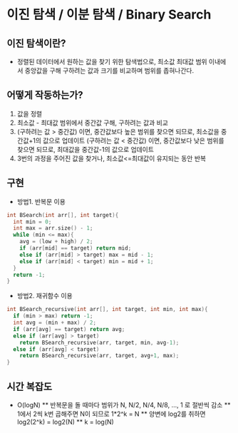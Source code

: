 # 이진 탐색 / 이분 탐색 / Binary Search
## 이진 탐색이란?
* 정렬된 데이터에서 원하는 값을 찾기 위한 탐색법으로, 최소값 최대값 범위 이내에서 중앙값을 구해 구하려는 값과 크기를 비교하며 범위를 좁혀나간다.

## 어떻게 작동하는가?
1. 값을 정렬
2. 최소값 - 최대값 범위에서 중간값 구해, 구하려는 값과 비교
3. (구하려는 값 > 중간값) 이면, 중간값보다 높은 범위를 찾으면 되므로, 최소값을 중간값+1의 값으로 업데이트
   (구하려는 값 < 중간값) 이면, 중간값보다 낮은 범위를 찾으면 되므로, 최대값을 중간값-1의 값으로 업데이트
4. 3번의 과정을 주어진 값을 찾거나, 최소값<=최대값이 유지되는 동안 반복

## 구현
* 방법1. 반복문 이용
``` C++
int BSearch(int arr[], int target){
  int min = 0;
  int max = arr.size() - 1;
  while (min <= max){
    avg = (low + high) / 2;
    if (arr[mid] == target) return mid;
    else if (arr[mid] > target) max = mid - 1;
    else if (arr[mid] < target) min = mid + 1;
  }
  return -1;
}
```
* 방법2. 재귀함수 이용
``` C++
int BSearch_recursive(int arr[], int target, int min, int max){
  if (min > max) return -1;
  int avg = (min + max) / 2;
  if (arr[avg] == target) return avg;
  else if (arr[avg] > target)
    return BSearch_recursive(arr, target, min, avg-1);
  else if (arr[avg] < target)
    return BSearch_recursive(arr, target, avg+1, max);
}
```
## 시간 복잡도
* O(logN)
** 반복문을 돌 때마다 범위가 N, N/2, N/4, N/8, ..., 1 로 절반씩 감소
** 1에서 2씩 k번 곱해주면 N이 되므로 1*2^k = N
** 양변에 log2를 취하면 log2(2^k) = log2(N)
** k = log(N)


